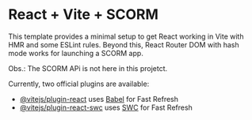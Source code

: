 # React + Vite + SCORM

This template provides a minimal setup to get React working in Vite with HMR and some ESLint rules. Beyond this, React Router DOM with hash mode works for launching a SCORM app.

Obs.: The SCORM APi is not here in this projetct.

Currently, two official plugins are available:

- [@vitejs/plugin-react](https://github.com/vitejs/vite-plugin-react/blob/main/packages/plugin-react/README.md) uses [Babel](https://babeljs.io/) for Fast Refresh
- [@vitejs/plugin-react-swc](https://github.com/vitejs/vite-plugin-react-swc) uses [SWC](https://swc.rs/) for Fast Refresh
